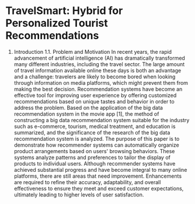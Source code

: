 # TravelSmart: Hybrid for Personalized Tourist Recommendations

1. Introduction
1.1. Problem and Motivation
In recent years, the rapid advancement of artificial intelligence (AI) has dramatically transformed many different industries, including the travel sector. The large amount of travel information available online these days is both an advantage and a challenge: travelers are likely to become bored when looking through information on media platforms, which might prevent them from making the best decision. Recommendation systems have become an effective tool for improving user experience by offering customized recommendations based on unique tastes and behavior in order to address the problem. Based on the application of the big data recommendation system in the movie app [1], the method of constructing a big data recommendation system suitable for the industry such as e-commerce, tourism, medical treatment, and education is summarized, and the significance of the research of the big data recommendation system is analyzed. The purpose of this paper is to demonstrate how recommender systems can automatically organize product arrangements based on users' browsing behaviors. These systems analyze patterns and preferences to tailor the display of products to individual users. Although recommender systems have achieved substantial progress and have become integral to many online platforms, there are still areas that need improvement. Enhancements are required to refine their accuracy, adaptability, and overall effectiveness to ensure they meet and exceed customer expectations, ultimately leading to higher levels of user satisfaction.
